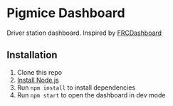 # Pigmice Dashboard
Driver station dashboard. Inspired by [FRCDashboard](https://github.com/FRCDashboard/FRCDashboard)

## Installation

1. Clone this repo
2. [Install Node.js](https://nodejs.org/en/download/)
3. Run `npm install` to install dependencies
4. Run `npm start` to open the dashboard in dev mode
